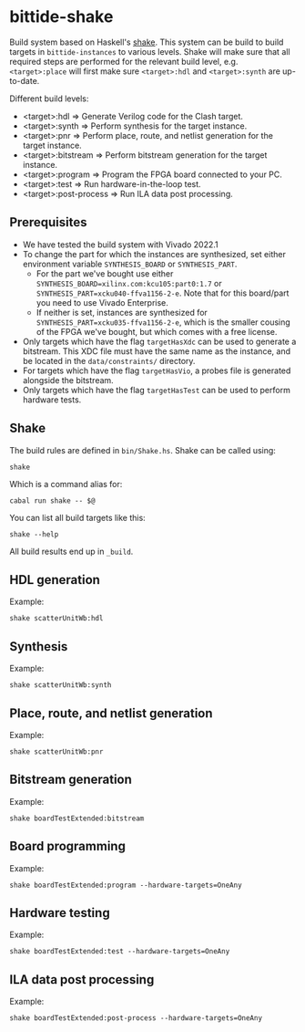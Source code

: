 <!--
SPDX-FileCopyrightText: 2022 Google LLC

SPDX-License-Identifier: Apache-2.0
-->

# bittide-shake
Build system based on Haskell's [shake](https://hackage.haskell.org/package/shake).
This system can be build to build targets in `bittide-instances` to various levels. Shake will make sure that all required steps are performed for the relevant build level, e.g. `<target>:place` will first make sure `<target>:hdl` and `<target>:synth` are up-to-date.

Different build levels:
* \<target>:hdl => Generate Verilog code for the Clash target.
* \<target>:synth => Perform synthesis for the target instance.
* \<target>:pnr => Perform place, route, and netlist generation for the target instance.
* \<target>:bitstream => Perform bitstream generation for the target instance.
* \<target>:program => Program the FPGA board connected to your PC.
* \<target>:test => Run hardware-in-the-loop test.
* \<target>:post-process => Run ILA data post processing.

## Prerequisites
* We have tested the build system with Vivado 2022.1
* To change the part for which the instances are synthesized, set either environment variable `SYNTHESIS_BOARD` or `SYNTHESIS_PART`.
  * For the part we've bought use either `SYNTHESIS_BOARD=xilinx.com:kcu105:part0:1.7` or `SYNTHESIS_PART=xcku040-ffva1156-2-e`. Note that for this board/part you need to use Vivado Enterprise.
  * If neither is set, instances are synthesized for `SYNTHESIS_PART=xcku035-ffva1156-2-e`, which is the smaller cousing of the FPGA we've bought, but which comes with a free license.
* Only targets which have the flag `targetHasXdc` can be used to generate a bitstream. This XDC file must have the same name as the instance, and be located in the `data/constraints/` directory.
* For targets which have the flag `targetHasVio`, a probes file is generated alongside the bitstream.
* Only targets which have the flag `targetHasTest` can be used to perform hardware tests.


## Shake
The build rules are defined in `bin/Shake.hs`. Shake can be called using:

```
shake
```

Which is a command alias for:

```
cabal run shake -- $@
```


You can list all build targets like this:

```
shake --help
```

All build results end up in `_build`.

## HDL generation
Example:

```
shake scatterUnitWb:hdl
```

## Synthesis
Example:

```
shake scatterUnitWb:synth
```

## Place, route, and netlist generation
Example:

```
shake scatterUnitWb:pnr
```

## Bitstream generation
Example:

```
shake boardTestExtended:bitstream
```

## Board programming
Example:

```
shake boardTestExtended:program --hardware-targets=OneAny
```

## Hardware testing
Example:

```
shake boardTestExtended:test --hardware-targets=OneAny
```

## ILA data post processing
Example:

```
shake boardTestExtended:post-process --hardware-targets=OneAny
```
